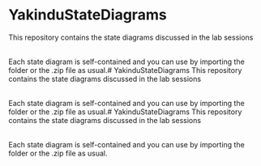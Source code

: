 # YakinduStateDiagrams
This repository contains the state diagrams discussed in the lab sessions <br/><br/>

Each state diagram is self-contained and you can use by importing the folder or the .zip file as usual.# YakinduStateDiagrams
This repository contains the state diagrams discussed in the lab sessions <br/><br/>

Each state diagram is self-contained and you can use by importing the folder or the .zip file as usual.# YakinduStateDiagrams
This repository contains the state diagrams discussed in the lab sessions <br/><br/>

Each state diagram is self-contained and you can use by importing the folder or the .zip file as usual.
